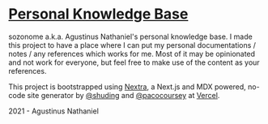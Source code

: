 # [Personal Knowledge Base](https://base.sznm.dev)

sozonome a.k.a. Agustinus Nathaniel's personal knowledge base.
I made this project to have a place where I can put my personal documentations / notes / any references which works for me. Most of it may be opinionated and not work for everyone, but feel free to make use of the content as your references.

This project is bootstrapped using [Nextra](https://github.com/shuding/nextra), a Next.js and MDX powered, no-code site generator by [@shuding](https://github.com/shuding) and [@pacocoursey](https://github.com/pacocoursey) at [Vercel](https://vercel.com).

2021 - Agustinus Nathaniel